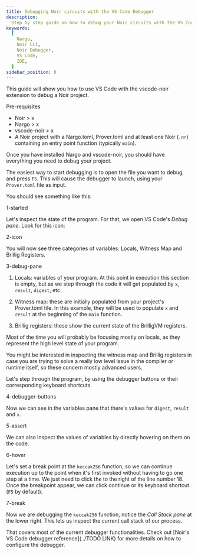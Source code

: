 ```yaml
---
title: Debugging Noir circuits with the VS Code Debugger
description:
  Step by step guide on how to debug your Noir circuits with the VS Code Debugger configuration and features.
keywords:
  [
    Nargo,
    Noir CLI,
    Noir Debugger,
    VS Code,
    IDE,
  ]
sidebar_position: 0
---
```


This guide will show you how to use VS Code with the vscode-noir extension to debug a Noir project. 

Pre-requisites

- Noir > x
- Nargo > x
- vscode-noir > x
- A Noir project with a Nargo.toml, Prover.toml and at least one Noir (`.nr`) containing an entry point function (typically `main`).

Once you have installed Nargo and vscode-noir, you should have everything you need to debug your project. 

The easiest way to start debugging is to open the file you want to debug, and press `F5`. This will cause the debugger to launch, using your `Prover.toml` file as input.

You should see something like this:

1-started

Let's inspect the state of the program. For that, we open VS Code's _Debug pane_. Look for this icon:

2-icon

You will now see three categories of variables: Locals, Witness Map and Brillig Registers. 

3-debug-pane

1. Locals: variables of your program. At this point in execution this section is empty, but as we step through the code it will get populated by `x`, `result`, `digest`, etc. 

2. Witness map: these are initially populated from your project's Prover.toml file. In this example, they will be used to populate `x` and `result` at the beginning of the `main` function.

3. Brillig registers: these show the current state of the BrilligVM registers. 

Most of the time you will probably be focusing mostly on locals, as they represent the high level state of your program. 

You might be interested in inspecting the witness map and Brillig registers in case you are trying to solve a really low level issue in the compiler or runtime itself, so these concern mostly advanced users.

Let's step through the program, by using the debugger buttons or their corresponding keyboard shortcuts.

4-debugger-buttons

Now we can see in the variables pane that there's values for `digest`, `result` and `x`.

5-assert

We can also inspect the values of variables by directly hovering on them on the code.

6-hover

Let's set a break point at the `keccak256` function, so we can continue execution up to the point when it's first invoked without having to go one step at a time. We just need to click the to the right of the line number 18. Once the breakpoint appear, we can click continue or its keyboard shortcut (`F5` by default).

7-break

Now we are debugging the `keccak256` function, notice the _Call Stack pane_ at the lower right. This lets us inspect the current call stack of our process.

That covers most of the current debugger functionalities. Check out [Noir's VS Code debugger reference](../TODO LINK) for more details on how to configure the debugger.